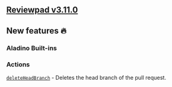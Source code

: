 ## [Reviewpad v3.11.0](/changelog/reviewpad-v3110)

## New features :fire:

### Aladino Built-ins

### Actions

[`deleteHeadBranch`](/guides/built-ins#deleteheadbranch) - Deletes the head branch of the pull request.
